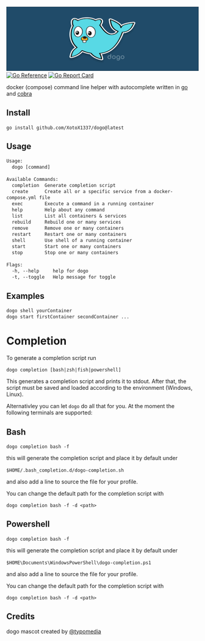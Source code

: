![dogo logo](assets/Dogo.png)
[![Go Reference](https://pkg.go.dev/badge/github.com/XotoX1337/dogo.svg)](https://pkg.go.dev/github.com/XotoX1337/dogo)
[![Go Report Card](https://goreportcard.com/badge/github.com/XotoX1337/dogo)](https://goreportcard.com/report/github.com/XotoX1337/dogo)

docker (compose) command line helper with autocomplete written in [go](https://go.dev/) and [cobra](https://github.com/spf13/cobra)

## Install

```shell
go install github.com/XotoX1337/dogo@latest
```

## Usage 
```shell
Usage:
  dogo [command]

Available Commands:
  completion  Generate completion script
  create      Create all or a specific service from a docker-compose.yml file
  exec        Execute a command in a running container
  help        Help about any command
  list        List all containers & services
  rebuild     Rebuild one or many services
  remove      Remove one or many containers
  restart     Restart one or many containers
  shell       Use shell of a running container
  start       Start one or many containers
  stop        Stop one or many containers

Flags:
  -h, --help     help for dogo
  -t, --toggle   Help message for toggle
```
## Examples
    dogo shell yourContainer
    dogo start firstContainer secondContainer ...

# Completion
To generate a completion script run 
```shell
dogo completion [bash|zsh|fish|powershell]
```
This generates a completion script and prints it to stdout. After that, the script must be saved and loaded according to the environment (Windows, Linux).

Alternativley you can let `dogo` do all that for you. At the moment the following terminals are supported:
## Bash

```shell
dogo completion bash -f
```
this will generate the completion script and place it by default under 

`$HOME/.bash_completion.d/dogo-completion.sh` 

and also add a line to source the file for your profile.

You can change the default path for the completion script with 
```shell
dogo completion bash -f -d <path>
```

## Powershell

```shell
dogo completion bash -f
```
this will generate the completion script and place it by default under 

`$HOME\Documents\WindowsPowerShell\dogo-completion.ps1` 

and also add a line to source the file for your profile.

You can change the default path for the completion script with 
```shell
dogo completion bash -f -d <path>
```


## Credits
dogo mascot created by [@typomedia](https://github.com/typomedia)

